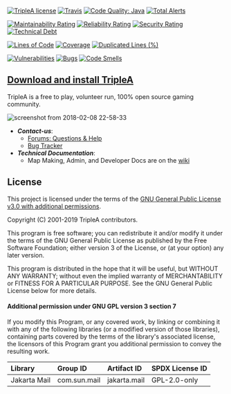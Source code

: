 [![TripleA license](https://img.shields.io/github/license/triplea-game/triplea.svg?style=flat-square)](https://github.com/triplea-game/triplea/blob/master/LICENSE)
[![Travis](https://img.shields.io/travis/triplea-game/triplea.svg?style=flat-square)](https://travis-ci.org/triplea-game/triplea)
[![Code Quality: Java](https://img.shields.io/lgtm/grade/java/g/triplea-game/triplea.svg?logo=lgtm&logoWidth=18&style=flat-square)](https://lgtm.com/projects/g/triplea-game/triplea/context:java)
[![Total Alerts](https://img.shields.io/lgtm/alerts/g/triplea-game/triplea.svg?logo=lgtm&logoWidth=18&style=flat-square)](https://lgtm.com/projects/g/triplea-game/triplea/alerts)

[![Maintainability Rating](https://sonarcloud.io/api/project_badges/measure?project=triplea-game-sonar&metric=sqale_rating)](https://sonarcloud.io/dashboard?id=triplea-game-sonar)
[![Reliability Rating](https://sonarcloud.io/api/project_badges/measure?project=triplea-game-sonar&metric=reliability_rating)](https://sonarcloud.io/dashboard?id=triplea-game-sonar)
[![Security Rating](https://sonarcloud.io/api/project_badges/measure?project=triplea-game-sonar&metric=security_rating)](https://sonarcloud.io/dashboard?id=triplea-game-sonar)
[![Technical Debt](https://sonarcloud.io/api/project_badges/measure?project=triplea-game-sonar&metric=sqale_index)](https://sonarcloud.io/dashboard?id=triplea-game-sonar)

[![Lines of Code](https://sonarcloud.io/api/project_badges/measure?project=triplea-game-sonar&metric=ncloc)](https://sonarcloud.io/dashboard?id=triplea-game-sonar)
[![Coverage](https://sonarcloud.io/api/project_badges/measure?project=triplea-game-sonar&metric=coverage)](https://sonarcloud.io/dashboard?id=triplea-game-sonar)
[![Duplicated Lines (%)](https://sonarcloud.io/api/project_badges/measure?project=triplea-game-sonar&metric=duplicated_lines_density)](https://sonarcloud.io/dashboard?id=triplea-game-sonar)

[![Vulnerabilities](https://sonarcloud.io/api/project_badges/measure?project=triplea-game-sonar&metric=vulnerabilities)](https://sonarcloud.io/dashboard?id=triplea-game-sonar)
[![Bugs](https://sonarcloud.io/api/project_badges/measure?project=triplea-game-sonar&metric=bugs)](https://sonarcloud.io/dashboard?id=triplea-game-sonar)
[![Code Smells](https://sonarcloud.io/api/project_badges/measure?project=triplea-game-sonar&metric=code_smells)](https://sonarcloud.io/dashboard?id=triplea-game-sonar)


## [Download and install TripleA](http://triplea-game.org/download/)
TripleA is a free to play, volunteer run, 100% open source gaming community.

![screenshot from 2018-02-08 22-58-33](https://user-images.githubusercontent.com/12397753/36015523-a4e28a24-0d23-11e8-84c0-c4bd0ee19ce0.png)

- ***Contact-us***:
  - [Forums: Questions & Help](https://forums.triplea-game.org/category/10/help-questions)
  - [Bug Tracker](https://github.com/triplea-game/triplea/issues/new)
- ***Technical Documentation***:
  - Map Making, Admin, and Developer Docs are on the [wiki](https://github.com/triplea-game/triplea/wiki)

## License

This project is licensed under the terms of the
[GNU General Public License v3.0 with additional permissions](/LICENSE).

Copyright (C) 2001-2019 TripleA contributors.

This program is free software; you can redistribute it and/or modify it under the terms
of the GNU General Public License as published by the Free Software Foundation; either
version 3 of the License, or (at your option) any later version.

This program is distributed in the hope that it will be useful, but WITHOUT ANY WARRANTY;
without even the implied warranty of MERCHANTABILITY or FITNESS FOR A PARTICULAR PURPOSE.
See the GNU General Public License below for more details.


#### Additional permission under GNU GPL version 3 section 7

If you modify this Program, or any covered work, by linking or combining it with any
of the following libraries (or a modified version of those libraries), containing
parts covered by the terms of the library's associated license, the licensors of
this Program grant you additional permission to convey the resulting work.

Library | Group ID | Artifact ID | SPDX License ID
:-- | :-- | :-- | :--
Jakarta Mail | com.sun.mail | jakarta.mail | GPL-2.0-only
